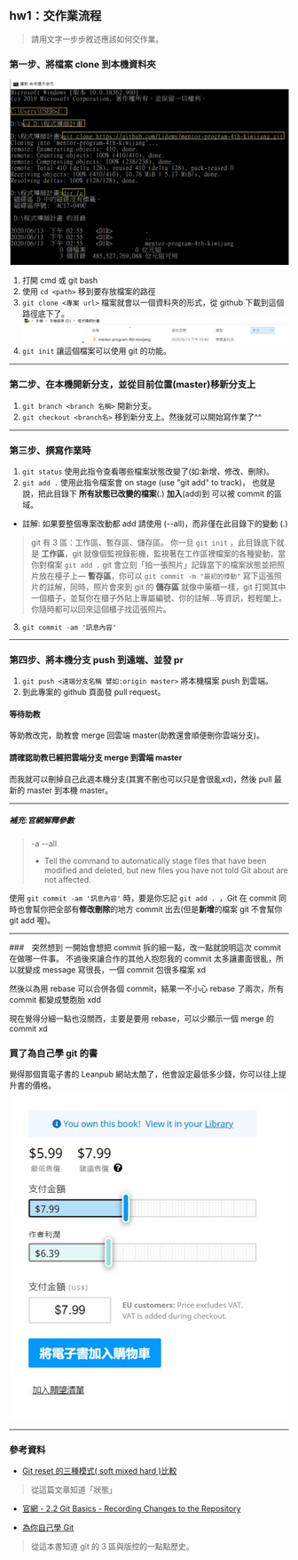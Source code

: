 ## hw1：交作業流程
> 請用文字一步步敘述應該如何交作業。

### 第一步、將檔案 clone 到本機資料夾
![gitclone](/homeworks/week1/img/git_w1_2.png)
1. 打開 cmd 或 git bash
1. 使用 ```cd <path>``` 移到要存放檔案的路徑
2. ```git clone <專案 url>```
檔案就會以一個資料夾的形式，從 github 下載到這個路徑底下了。
![folder](/homeworks/week1/img/git_w1_1.jpg)
3. ```git init```
讓這個檔案可以使用 git 的功能。

---

### 第二步、在本機開新分支，並從目前位置(master)移新分支上
1. ```git branch <branch 名稱>```
開新分支。
2. ```git checkout <branch名>```
移到新分支上。然後就可以開始寫作業了^^

---

### 第三步、撰寫作業時
1. ```git status```
使用此指令查看哪些檔案狀態改變了(如:新增、修改、刪除)。
2. ```git add .```
使用此指令檔案會 on stage (use "git add" to track)，
也就是說，把此目錄下 **所有狀態已改變的檔案**(.) **加入**(add)到
可以被 commit 的區域。
- 註解: 如果要整個專案改動都 add 請使用 (--all)，而非僅在此目錄下的變動 (.) 

> git 有 3 區：工作區、暫存區、儲存區。
你一旦 `git init` ，此目錄底下就是 **工作區**，git 就像個監視錄影機，監視著在工作區裡檔案的各種變動，當你對檔案 `git add .` git 會立刻「拍一張照片」記錄當下的檔案狀態並把照片放在檯子上— **暫存區**，你可以 `git commit -m "最初的悸動"` 寫下這張照片的註解，同時，照片會來到 git 的 **儲存區** 就像中藥櫃一樣，git 打開其中一個櫃子，並幫你在櫃子外貼上專屬編號、你的註解...等資訊，輕輕闔上。你隨時都可以回來這個櫃子找這張照片。
3. ```git commit -am '訊息內容'```

---

### 第四步、將本機分支 push 到遠端、並發 pr
1. ```git push <遠端分支名稱 譬如:origin master>```
將本機檔案 push 到雲端。
2. 到此專案的 github 頁面發 pull request。

#### 等待助教
等助教改完，助教會 merge 回雲端 master(助教還會順便刪你雲端分支)。
#### 請確認助教已經把雲端分支 merge 到雲端 master
而我就可以刪掉自己此週本機分支(其實不刪也可以只是會很亂xd)，然後 pull 最新的 master 到本機 master。

---

##### 補充:官網解釋參數
> -a
> --all
> - Tell the command to automatically stage files that have been modified and deleted, but new files you have not told Git about are not affected.

使用 ```git commit -am '訊息內容'``` 時，要是你忘記 ```git add . ```，Git 在 commit 同時也會幫你把全部有**修改刪除**的地方 commit 出去(但是**新增**的檔案 git 不會幫你 git add 喔)。

---
###　突然想到
一開始會想把 commit 拆的細一點，改一點就說明這次 commit 在做哪一件事。
不過後來讓合作的其他人抱怨我的 commit 太多讓畫面很亂，所以就變成 message 寫很長，一個 commit 包很多檔案 xd

然後以為用 rebase 可以合併各個 commit，結果一不小心 rebase 了兩次，所有 commit 都變成雙胞胎 xdd

現在覺得分細一點也沒關西，主要是要用 rebase，可以少顯示一個 merge 的 commit xd

### 買了為自己學 git 的書
覺得那個賣電子書的 Leanpub 網站太酷了，他會設定最低多少錢，你可以往上提升書的價格。
![Leanpub](/homeworks/week1/img/git_w1_3.jpg)

---
### 參考資料
- [Git reset 的三種模式( soft mixed hard )比較](https://ithelp.ithome.com.tw/articles/10187303 )
> 從這篇文章知道「狀態」
- [官網 - 2.2 Git Basics - Recording Changes to the Repository](https://git-scm.com/book/en/v2/Git-Basics-Recording-Changes-to-the-Repository)

- [為你自己學 Git](https://gitbook.tw/)
> 從這本書知道 git 的 3 區與版控的一點點歷史。